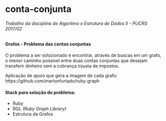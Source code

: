 # conta-conjunta
<h6>Trabalho da disciplina de Algoritmo e Estrutura de Dados II - PUCRS 2017/02</h6>	

<h4>
Grafos - Problema das contas conjuntas
</h4>

<p>
O problema a ser solucionado é encontrar, através de buscas em um grafo, o menor caminho possível entre duas contas conjuntas que desejam transferir dinheiro sem a cobrança injusta de impostos.
</p>

<p>
Aplicação de apoio que gera a imagem de cada grafo:  
https://github.com/marlonfurtado/ruby-graph
</p>

<h4>
Stack para solução do problema:
</h4>
<ul>
  <li> Ruby </li>
  <li> RGL <i>(Ruby Graph Library)</i></li>
  <li> Estrutura de Grafos </li>
</ul>
